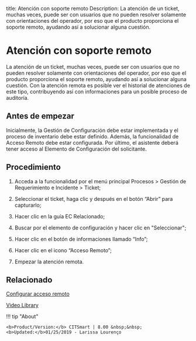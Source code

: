 title:  Atención con soporte remoto 
Description: La atención de un ticket, muchas veces, puede ser con usuarios que no pueden resolver solamente con orientaciones del operador, por eso que el producto proporciona el soporte remoto, ayudando así a solucionar alguna cuestión.
# Atención con soporte remoto
La atención de un ticket, muchas veces, puede ser con usuarios que no pueden resolver solamente con orientaciones del operador, por eso que el producto proporciona el soporte remoto, ayudando así a solucionar alguna cuestión.
Con la atención remota es posible ver el historial de atenciones de este tipo, contribuyendo así con informaciones para un posible proceso de auditoría.

Antes de empezar
----------------

Inicialmente, la Gestión de Configuración debe estar implementada y el proceso de 
inventario debe estar definido. Además, la funcionalidad de Acceso Remoto debe estar 
configurada. Por último, el asistente deberá tener acceso al Elemento de Configuración 
del solicitante.

Procedimiento
-------------

1.  Acceda a la funcionalidad por el menú principal Procesos \> Gestión de
    Requerimiento e Incidente \> Ticket;

2.  Seleccionar el ticket, haga clic y después en el botón “Abrir” para
    capturarlo;

3.  Hacer clic en la guía EC Relacionado;

4.  Buscar por el elemento de configuración y hacer clic en "Seleccionar";

5.  Hacer clic en el botón de informaciones llamado “Info”;

6.  Hacer clic en el icono “Acceso Remoto”;

7.  Empezar la atención remota.

Relacionado
-----------

[Configurar acceso remoto](/es-es/citsmart-platform-8/processes/configuration/configuration/configure-remote-access.html)

<i class='fa fa-youtube-play  fa-2x' style='color:#97ce17;vertical-align: middle;'> </i> [Video Library](https://www.youtube.com/playlist?list=PLB5qK2uzf2ROfIFL9F-3s-gomHNzudBEy)

!!! tip "About"

    <b>Product/Version:</b> CITSmart | 8.00 &nbsp;&nbsp;
    <b>Updated:</b>01/25/2019 - Larissa Lourenço
